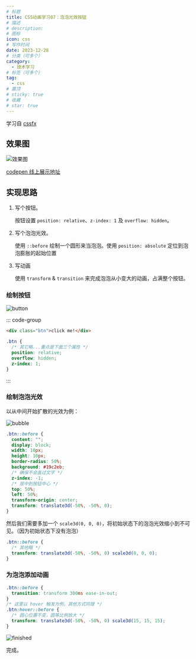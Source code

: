 ```yaml
---
# 标题
title: CSS动画学习07：泡泡光效按钮
# 描述
# description:
# 图标
icon: css
# 写作时间
date: 2023-12-28
# 分类（可多个）
category:
  - 技术学习
# 标签（可多个）
tag:
  - css
# 置顶
# sticky: true
# 收藏
# star: true
---
```


学习自 [cssfx](https://cssfx.netlify.app/)

<!-- more -->

## 效果图

![效果图](https://s2.loli.net/2023/12/28/haYDcIX3pQgdSbE.gif)

[codepen 线上展示地址](https://codepen.io/khwfsslg-the-reactor/pen/gOEpLXV)

## 实现思路

1. 写个按钮。

    按钮设置 `position: relative`、`z-index: 1` 及 `overflow: hidden`。

2. 写个泡泡光效。

    使用 `::before` 绘制一个圆形来当泡泡。使用 `position: absolute` 定位到泡泡膨胀的起始位置

3. 写动画

    使用 `transform` & `transition` 来完成泡泡从小变大的动画，占满整个按钮。

### 绘制按钮

![button](https://s2.loli.net/2023/12/28/MAQorWILwg7NFZE.jpg)

::: code-group

```html
<div class="btn">click me!</div>
```

```css
.btn {
  /* 其它略...重点是下面三个属性 */
  position: relative;
  overflow: hidden;
  z-index: 1;
}
```

:::

### 绘制泡泡光效

以从中间开始扩散的光效为例：

![bubble](https://s2.loli.net/2023/12/28/cSk19Vnj3QH6Ds8.jpg)

```css
.btn::before {
  content: "";
  display: block;
  width: 10px;
  height: 10px;
  border-radius: 50%;
  background: #19c2eb;
  /* 确保不会盖过文字 */
  z-index: -1;
  /* 居中到按钮中心 */
  top: 50%;
  left: 50%;
  transform-origin: center;
  transform: translate3d(-50%, -50%, 0);
}
```

然后我们需要多加一个 `scale3d(0, 0, 0)`，将初始状态下的泡泡光效缩小到不可见。（因为初始状态下没有泡泡）

```css
.btn::before {
  /* 其他略 */
  transform: translate3d(-50%, -50%, 0) scale3d(0, 0, 0);
}
```

### 为泡泡添加动画

```css
.btn::before {
  transition: transform 300ms ease-in-out;
}
/* 这里以 hover 触发为例，其他方式同理 */
.btn:hover::before {
  /* 圆心位置不变，圆等比例放大 */
  transform: translate3d(-50%, -50%, 0) scale3d(15, 15, 15);
}
```

![finished](https://s2.loli.net/2023/12/28/TlPW8LYq1JagOSD.gif)

完成。
